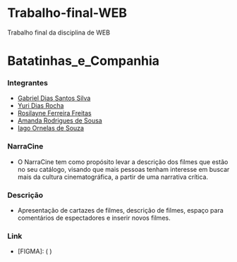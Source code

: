 # Trabalho-final-WEB
Trabalho final da disciplina de WEB

# Batatinhas_e_Companhia

### Integrantes

- [Gabriel Dias Santos Silva](https://github.com/Summerblads)
- [Yuri Dias Rocha](https://github.com/Iguin2006)
- [Rosilayne Ferreira Freitas](http://github.com/rosilayneA)
- [Amanda Rodrigues de Sousa](https://github.com/amyyblack)
- [Iago Ornelas de Souza](https://github.com/codiagosto)


### NarraCine
- O NarraCine tem como propósito levar a descrição dos filmes que estão no seu catálogo, visando que mais pessoas tenham interesse em buscar mais da cultura cinematográfica, a partir de uma narrativa crítica. 

### Descrição
- Apresentação de cartazes de filmes, descrição de filmes, espaço para comentários de espectadores e inserir novos filmes.

### Link
- [FIGMA]: ( )
